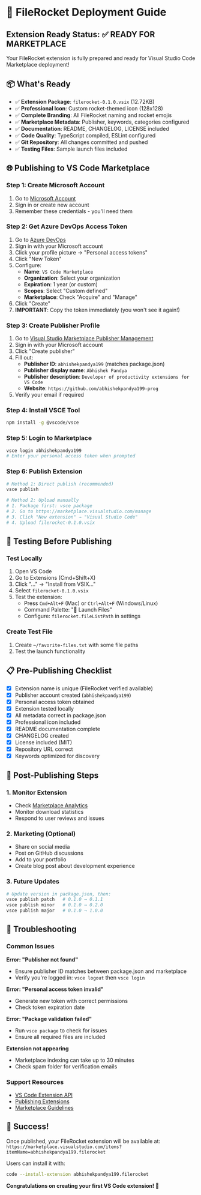# 🚀 FileRocket Deployment Guide

## Extension Ready Status: ✅ READY FOR MARKETPLACE

Your FileRocket extension is fully prepared and ready for Visual Studio Code Marketplace deployment!

## 📦 What's Ready

- ✅ **Extension Package**: `filerocket-0.1.0.vsix` (12.72KB)
- ✅ **Professional Icon**: Custom rocket-themed icon (128x128)
- ✅ **Complete Branding**: All FileRocket naming and rocket emojis
- ✅ **Marketplace Metadata**: Publisher, keywords, categories configured
- ✅ **Documentation**: README, CHANGELOG, LICENSE included
- ✅ **Code Quality**: TypeScript compiled, ESLint configured
- ✅ **Git Repository**: All changes committed and pushed
- ✅ **Testing Files**: Sample launch files included

## 🌐 Publishing to VS Code Marketplace

### Step 1: Create Microsoft Account
1. Go to [Microsoft Account](https://account.microsoft.com/)
2. Sign in or create new account
3. Remember these credentials - you'll need them

### Step 2: Get Azure DevOps Access Token
1. Go to [Azure DevOps](https://dev.azure.com/)
2. Sign in with your Microsoft account
3. Click your profile picture → "Personal access tokens"
4. Click "New Token"
5. Configure:
   - **Name**: `VS Code Marketplace`
   - **Organization**: Select your organization
   - **Expiration**: 1 year (or custom)
   - **Scopes**: Select "Custom defined"
   - **Marketplace**: Check "Acquire" and "Manage"
6. Click "Create"
7. **IMPORTANT**: Copy the token immediately (you won't see it again!)

### Step 3: Create Publisher Profile
1. Go to [Visual Studio Marketplace Publisher Management](https://marketplace.visualstudio.com/manage)
2. Sign in with your Microsoft account
3. Click "Create publisher"
4. Fill out:
   - **Publisher ID**: `abhishekpandya199` (matches package.json)
   - **Publisher display name**: `Abhishek Pandya`
   - **Publisher description**: `Developer of productivity extensions for VS Code`
   - **Website**: `https://github.com/abhishekpandya199-prog`
5. Verify your email if required

### Step 4: Install VSCE Tool
```bash
npm install -g @vscode/vsce
```

### Step 5: Login to Marketplace
```bash
vsce login abhishekpandya199
# Enter your personal access token when prompted
```

### Step 6: Publish Extension
```bash
# Method 1: Direct publish (recommended)
vsce publish

# Method 2: Upload manually
# 1. Package first: vsce package
# 2. Go to https://marketplace.visualstudio.com/manage
# 3. Click "New extension" → "Visual Studio Code"
# 4. Upload filerocket-0.1.0.vsix
```

## 🧪 Testing Before Publishing

### Test Locally
1. Open VS Code
2. Go to Extensions (Cmd+Shift+X)
3. Click "..." → "Install from VSIX..."
4. Select `filerocket-0.1.0.vsix`
5. Test the extension:
   - Press `Cmd+Alt+F` (Mac) or `Ctrl+Alt+F` (Windows/Linux)
   - Command Palette: "🚀 Launch Files"
   - Configure: `filerocket.fileListPath` in settings

### Create Test File
1. Create `~/favorite-files.txt` with some file paths
2. Test the launch functionality

## 📋 Pre-Publishing Checklist

- [x] Extension name is unique (FileRocket verified available)
- [x] Publisher account created (`abhishekpandya199`)
- [x] Personal access token obtained
- [x] Extension tested locally
- [x] All metadata correct in package.json
- [x] Professional icon included
- [x] README documentation complete
- [x] CHANGELOG created
- [x] License included (MIT)
- [x] Repository URL correct
- [x] Keywords optimized for discovery

## 🎯 Post-Publishing Steps

### 1. Monitor Extension
- Check [Marketplace Analytics](https://marketplace.visualstudio.com/manage)
- Monitor download statistics
- Respond to user reviews and issues

### 2. Marketing (Optional)
- Share on social media
- Post on GitHub discussions
- Add to your portfolio
- Create blog post about development experience

### 3. Future Updates
```bash
# Update version in package.json, then:
vsce publish patch   # 0.1.0 → 0.1.1
vsce publish minor   # 0.1.0 → 0.2.0
vsce publish major   # 0.1.0 → 1.0.0
```

## 🔧 Troubleshooting

### Common Issues

**Error: "Publisher not found"**
- Ensure publisher ID matches between package.json and marketplace
- Verify you're logged in: `vsce logout` then `vsce login`

**Error: "Personal access token invalid"**
- Generate new token with correct permissions
- Check token expiration date

**Error: "Package validation failed"**
- Run `vsce package` to check for issues
- Ensure all required files are included

**Extension not appearing**
- Marketplace indexing can take up to 30 minutes
- Check spam folder for verification emails

### Support Resources
- [VS Code Extension API](https://code.visualstudio.com/api)
- [Publishing Extensions](https://code.visualstudio.com/api/working-with-extensions/publishing-extension)
- [Marketplace Guidelines](https://code.visualstudio.com/api/references/extension-manifest)

## 🎉 Success!

Once published, your FileRocket extension will be available at:
`https://marketplace.visualstudio.com/items?itemName=abhishekpandya199.filerocket`

Users can install it with:
```bash
code --install-extension abhishekpandya199.filerocket
```

**Congratulations on creating your first VS Code extension! 🚀**
